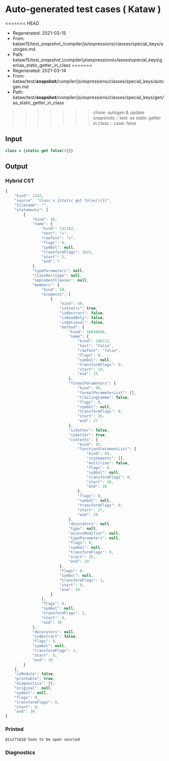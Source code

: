 # Auto-generated test cases ( Kataw )
<<<<<<< HEAD
- Regenerated: 2021-03-15
- From: kataw15/test\__snapshot__/compiler/js/expressions/classes/special_keys/autogen.md
- Path: kataw15/test\__snapshot__\compiler\js\expressions\classes\special_keys\gen\as_static_getter_in_class
=======
- Regenerated: 2021-03-14
- From: kataw/test/__snapshot__/compiler/js/expressions/classes/special_keys/autogen.md
- Path: kataw/test/__snapshot__/compiler/js/expressions/classes/special_keys/gen/as_static_getter_in_class
>>>>>>> chore: autogen & update snapshots
> :: test: as static getter in class
> :: case: false
## Input

`````js
class x {static get false(){}}
`````

## Output

### Hybrid CST

```javascript
{
    "kind": 2243,
    "source": "class x {static get false(){}}",
    "filename": "",
    "statements": [
        {
            "kind": 48,
            "name": {
                "kind": 131102,
                "text": "x",
                "rawText": "x",
                "flags": 0,
                "symbol": null,
                "transformFlags": 1025,
                "start": 5,
                "end": 7
            },
            "typeParameters": null,
            "classHeritage": null,
            "implementClauses": null,
            "members": {
                "kind": 50,
                "elements": [
                    {
                        "kind": 49,
                        "isStatic": true,
                        "isAbstract": false,
                        "isReadOnly": false,
                        "isOptional": false,
                        "method": {
                            "kind": 16844946,
                            "name": {
                                "kind": 196711,
                                "text": "false",
                                "rawText": "false",
                                "flags": 0,
                                "symbol": null,
                                "transformFlags": 0,
                                "start": 19,
                                "end": 25
                            },
                            "formalParameters": {
                                "kind": 90,
                                "formalParameterList": [],
                                "trailingComma": false,
                                "flags": 0,
                                "symbol": null,
                                "transformFlags": 0,
                                "start": 26,
                                "end": 27
                            },
                            "isSetter": false,
                            "isGetter": true,
                            "contents": {
                                "kind": 91,
                                "functionStatementList": {
                                    "kind": 94,
                                    "statements": [],
                                    "multiline": false,
                                    "flags": 0,
                                    "symbol": null,
                                    "transformFlags": 0,
                                    "start": 28,
                                    "end": 28
                                },
                                "flags": 0,
                                "symbol": null,
                                "transformFlags": 0,
                                "start": 27,
                                "end": 29
                            },
                            "decorators": null,
                            "type": null,
                            "accessModifier": null,
                            "typeParameters": null,
                            "flags": 0,
                            "symbol": null,
                            "transformFlags": 0,
                            "start": 25,
                            "end": 29
                        },
                        "flags": 0,
                        "symbol": null,
                        "transformFlags": 1,
                        "start": 9,
                        "end": 29
                    }
                ],
                "flags": 0,
                "symbol": null,
                "transformFlags": 1,
                "start": 9,
                "end": 30
            },
            "decorators": null,
            "isAbstract": false,
            "flags": 0,
            "symbol": null,
            "transformFlags": 1,
            "start": 0,
            "end": 30
        }
    ],
    "isModule": false,
    "printable": true,
    "diagnostics": [],
    "original": null,
    "symbol": null,
    "flags": 0,
    "transformFlags": 0,
    "start": 0,
    "end": 30
}
```

### Printed

```javascript
@{x2716}@ Soon to be open sourced
```

### Diagnostics

```javascript

```

